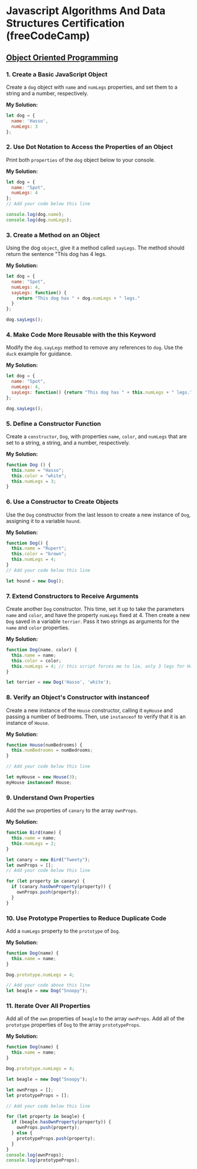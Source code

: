 # Javascript Algorithms And Data Structures Certification (freeCodeCamp)

## [Object Oriented Programming](https://learn.freecodecamp.org/javascript-algorithms-and-data-structures/object-oriented-programming)

### 1. Create a Basic JavaScript Object

Create a `dog` object with `name` and `numLegs` properties, and set them to a string and a number, respectively.

**My Solution:**
```javascript
let dog = {
  name: 'Hasso',
  numLegs: 3
};
```

### 2. Use Dot Notation to Access the Properties of an Object

Print both `properties` of the `dog` object below to your console.

**My Solution:**
```javascript
let dog = {
  name: "Spot",
  numLegs: 4
};
// Add your code below this line

console.log(dog.name);
console.log(dog.numLegs);
```

### 3. Create a Method on an Object

Using the dog `object`, give it a method called `sayLegs`. The method should return the sentence "This dog has 4 legs.

**My Solution:**
```javascript
let dog = {
  name: "Spot",
  numLegs: 4,
  sayLegs: function() {
    return "This dog has " + dog.numLegs + " legs."
  }
};

dog.sayLegs();
```

### 4. Make Code More Reusable with the this Keyword

Modify the `dog.sayLegs` method to remove any references to `dog`. Use the `duck` example for guidance.

**My Solution:**
```javascript
let dog = {
  name: "Spot",
  numLegs: 4,
  sayLegs: function() {return "This dog has " + this.numLegs + " legs.";}
};

dog.sayLegs();
```

### 5. Define a Constructor Function

Create a `constructor`, `Dog`, with properties `name`, `color`, and `numLegs` that are set to a string, a string, and a number, respectively.

**My Solution:**
```javascript
function Dog () {
  this.name = "Hasso";
  this.color = "white";
  this.numLegs = 3;
}
```

### 6. Use a Constructor to Create Objects

Use the `Dog` constructor from the last lesson to create a new instance of `Dog`, assigning it to a variable `hound`.

**My Solution:**
```javascript
function Dog() {
  this.name = "Rupert";
  this.color = "brown";
  this.numLegs = 4;
}
// Add your code below this line

let hound = new Dog();
```

### 7. Extend Constructors to Receive Arguments

Create another `Dog` constructor. This time, set it up to take the parameters `name` and `color`, and have the property `numLegs` fixed at 4. Then create a new `Dog` saved in a variable `terrier`. Pass it two strings as arguments for the `name` and `color` properties.


**My Solution:**
```javascript
function Dog(name, color) {
  this.name = name;
  this.color = color;
  this.numLegs = 4; // this script forces me to lie, only 3 legs for Hasso
}

let terrier = new Dog('Hasso', 'white');
```

### 8. Verify an Object's Constructor with instanceof

Create a new instance of the `House` constructor, calling it `myHouse` and passing a number of bedrooms. Then, use `instanceof` to verify that it is an instance of `House`.

**My Solution:**
```javascript
function House(numBedrooms) {
  this.numBedrooms = numBedrooms;
}

// Add your code below this line

let myHouse = new House(3);
myHouse instanceof House;
```

### 9. Understand Own Properties

Add the `own` properties of `canary` to the array `ownProps`.

**My Solution:**
```javascript
function Bird(name) {
  this.name = name;
  this.numLegs = 2;
}

let canary = new Bird("Tweety");
let ownProps = [];
// Add your code below this line

for (let property in canary) {
  if (canary.hasOwnProperty(property)) {
    ownProps.push(property);
  }
}
```

### 10. Use Prototype Properties to Reduce Duplicate Code

Add a `numLegs` property to the `prototype` of `Dog`.

**My Solution:**
```javascript
function Dog(name) {
  this.name = name;
}

Dog.prototype.numLegs = 4;

// Add your code above this line
let beagle = new Dog("Snoopy");
```

### 11. Iterate Over All Properties

Add all of the `own` properties of `beagle` to the array `ownProps`. Add all of the `prototype` properties of `Dog` to the array `prototypeProps`.

**My Solution:**
```javascript
function Dog(name) {
  this.name = name;
}

Dog.prototype.numLegs = 4;

let beagle = new Dog("Snoopy");

let ownProps = [];
let prototypeProps = [];

// Add your code below this line 

for (let property in beagle) {
  if (beagle.hasOwnProperty(property)) {
    ownProps.push(property);
  } else {
    prototypeProps.push(property);
  }
}
console.log(ownProps);
console.log(prototypeProps);
```
